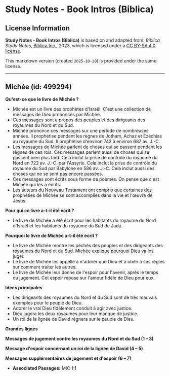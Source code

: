 # Study Notes - Book Intros (Biblica)

## License Information

**Study Notes - Book Intros (Biblica)** is based on and adapted from: _Biblica Study Notes_, [Biblica Inc.](https://www.biblica.com/), 2023, which is licensed under a [CC BY-SA 4.0 license](https://creativecommons.org/licenses/by-sa/4.0/legalcode.en).

This markdown version (created `2025-10-20`) is provided under the same license.



--------------------------------

## Michée (id: 499294)

**Qu'est\-ce que le livre de** **Michée ?**

* Michée est un livre des prophètes d'Israël. C'est une collection de messages de Dieu prononcés par Michée.
* Ces messages sont à propos des peuples et des dirigeants des royaumes du Nord et du Sud.
* Michée prononce ces messages sur une période de nombreuses années. Il prophétise pendant les règnes de Jotham, Achaz et Ézéchias au royaume du Sud. Il prophétise d'environ 742 à environ 687 av. J.\-C.
* Les messages de Michée parlent de choses qui se passent pendant les règnes de ces rois. Ces messages parlent aussi de choses qui se passent bien plus tard. Cela inclut la prise de contrôle du royaume du Nord en 722 av. J.\-C. par l'Assyrie. Cela inclut la prise de contrôle du royaume du Sud par Babylone en 586 av. J.\-C. Cela inclut aussi des choses qui ne se sont pas encore passées.
* Ces messages sont écrits sous forme de poèmes. On pense que c'est Michée qui les a écrits.
* Les auteurs du Nouveau Testament ont compris que certaines des prophéties de Michée se sont accomplies dans la vie et l'œuvre de Jésus.

**Pour qui ce livre a\-t\-il été écrit ?**

* Le livre de Michée a été écrit pour les habitants du royaume du Nord d'Israël et les habitants du royaume du Sud de Juda.

**Pourquoi le livre de Michée a\-t\-il été écrit ?**

* Le livre de Michée montre les péchés des peuples et des dirigeants des royaumes du Nord et du Sud. Michée explique pourquoi Dieu va les juger.
* Le livre de Michée les appelle à n'adorer que Dieu et à obéir à ses règles sur comment traiter les autres.
* Le livre de Michée leur donne de l'espoir pour l'avenir, après le temps du jugement. Cet espoir repose sur l'amour fidèle de Dieu pour eux.

**Idées principales**

* Les dirigeants des royaumes du Nord et du Sud sont de très mauvais exemples pour le peuple de Dieu.
* Adorer le vrai Dieu fidèlement conduit à agir avec justice.
* Dieu jugera les deux royaumes pour leur manque de justice.
* Un roi de la lignée de David régnera sur le peuple de Dieu.

**Grandes lignes**

**Messages de jugement contre les royaumes du Nord et du Sud (1 – 3\)**

**Message d'espoir concernant un roi de la lignée de David (4 – 5\)**

**Messages supplémentaires de jugement et d'espoir (6 ­– 7\)**

* **Associated Passages:** MIC 1:1

